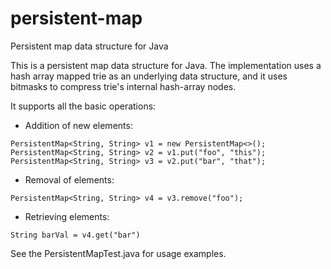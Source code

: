 # persistent-map
Persistent map data structure for Java

This is a persistent map data structure for Java. The implementation uses a hash array mapped
trie as an underlying data structure, and it uses bitmasks to compress trie's internal hash-array
nodes.

It supports all the basic operations:

  - Addition of new elements:
  
  ```
  PersistentMap<String, String> v1 = new PersistentMap<>();
  PersistentMap<String, String> v2 = v1.put("foo", "this");
  PersistentMap<String, String> v3 = v2.put("bar", "that");
  ```
  
  - Removal of elements:
  
  ```
  PersistentMap<String, String> v4 = v3.remove("foo");
  ```
  
  - Retrieving elements:
  
  ```
  String barVal = v4.get("bar")
  ```
  
See the PersistentMapTest.java for usage examples.  
  
